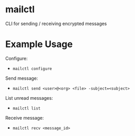 # mailctl

CLI for sending / receiving encrypted messages

# Example Usage
Configure:
* `mailctl configure`

Send message:
* `mailctl send <user>@<org> <file> -subject=<subject>`

List unread messages:
* `mailctl list`

Receive message:
* `mailctl recv <message_id>`
